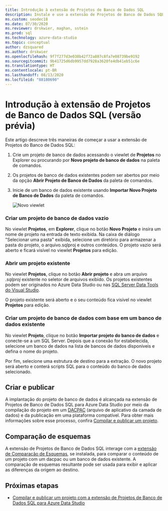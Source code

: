 ```yaml
---
title: Introdução à extensão de Projetos de Banco de Dados SQL
description: Instale e use a extensão de Projetos de Banco de Dados SQL (versão prévia) para Azure Data Studio
ms.custom: seodec18
ms.date: 07/30/2020
ms.reviewer: drskwier, maghan, sstein
ms.prod: sql
ms.technology: azure-data-studio
ms.topic: conceptual
author: dzsquared
ms.author: drskwier
ms.openlocfilehash: 9f7f277d3e038b42f72a887c8fa7e08739be9192
ms.sourcegitcommit: 9b41725d6db9957dd7928a3620fe4db41eb51c6e
ms.translationtype: HT
ms.contentlocale: pt-BR
ms.lasthandoff: 08/13/2020
ms.locfileid: "88180690"
---
```

# <a name="getting-started-with-the-sql-database-projects-extension-preview"></a>Introdução à extensão de Projetos de Banco de Dados SQL (versão prévia)

Este artigo descreve três maneiras de começar a usar a extensão de Projetos do Banco de Dados SQL:
1. Crie um projeto de banco de dados acessando o viewlet de **Projetos** no Explorer ou procurando por **Novo projeto de banco de dados** na paleta de comandos.
2. Os projetos de banco de dados existentes podem ser abertos por meio da opção **Abrir Projeto de Banco de Dados** da paleta de comandos.
3. Inicie de um banco de dados existente usando **Importar Novo Projeto de Banco de Dados** da paleta de comandos.

   ![Novo viewlet](media/extensions/sql-database-projects-extension/projects-viewlet.png)


### <a name="create-an-empty-database-project"></a>Criar um projeto de banco de dados vazio

 No viewlet **Projetos**, em **Explorer**, clique no botão **Novo Projeto** e insira um nome de projeto na entrada de texto exibida.  Na caixa de diálogo "Selecionar uma pasta" exibida, selecione um diretório para armazenar a pasta do projeto, o arquivo.sqlproj e outros conteúdos.
O projeto vazio será aberto e ficará visível no viewlet **Projetos** para edição.

### <a name="open-an-existing-project"></a>Abrir um projeto existente

No viewlet **Projetos**, clique no botão **Abrir projeto** e abra um arquivo *.sqlproj* existente no seletor de arquivos exibido. Os projetos existentes podem ser originados no Azure Data Studio ou nas [SQL Server Data Tools do Visual Studio](../ssdt/sql-server-data-tools.md).

O projeto existente será aberto e o seu conteúdo fica visível no viewlet **Projetos** para edição.

### <a name="create-a-database-project-from-an-existing-database"></a>Criar um projeto de banco de dados com base em um banco de dados existente

No viewlet **Projeto**, clique no botão **Importar projeto do banco de dados** e conecte-se a um SQL Server.  Depois que a conexão for estabelecida, selecione um banco de dados na lista de bancos de dados disponíveis e defina o nome do projeto.

Por fim, selecione uma estrutura de destino para a extração.  O novo projeto será aberto e conterá scripts SQL para o conteúdo do banco de dados selecionado.

## <a name="build-and-publish"></a>Criar e publicar

A implantação do projeto de banco de dados é alcançada na extensão de Projetos de Banco de Dados SQL para Azure Data Studio por meio da compilação do projeto em um [DACPAC](../relational-databases/data-tier-applications/data-tier-applications.md) (arquivo de aplicativo da camada de dados) e da publicação em uma plataforma compatível. Para obter mais informações sobre esse processo, confira [Compilar e publicar um projeto](sql-database-project-extension-build.md).

## <a name="schema-compare"></a>Comparação de esquemas
A extensão de Projetos de Banco de Dados SQL interage com a [extensão de Comparação de Esquemas](schema-compare-extension.md), se instalada, para comparar o conteúdo de um projeto com um dacpac ou um banco de dados existente.  A comparação de esquemas resultante pode ser usada para exibir e aplicar as diferenças da origem ao destino.

## <a name="next-steps"></a>Próximas etapas

- [Compilar e publicar um projeto com a extensão de Projetos de Banco de Dados SQL para Azure Data Studio](sql-database-project-extension-build.md)